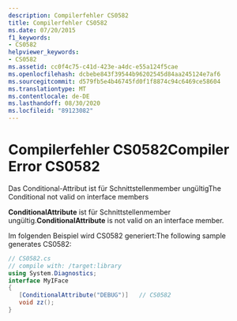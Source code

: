 ```yaml
---
description: Compilerfehler CS0582
title: Compilerfehler CS0582
ms.date: 07/20/2015
f1_keywords:
- CS0582
helpviewer_keywords:
- CS0582
ms.assetid: cc0f4c75-c41d-423e-a4dc-e55a124f5cae
ms.openlocfilehash: dcbebe843f39544b96202545d84aa245124e7af6
ms.sourcegitcommit: d579fb5e4b46745fd0f1f8874c94c6469ce58604
ms.translationtype: MT
ms.contentlocale: de-DE
ms.lasthandoff: 08/30/2020
ms.locfileid: "89123082"
---
```

# <a name="compiler-error-cs0582"></a><span data-ttu-id="27256-103">Compilerfehler CS0582</span><span class="sxs-lookup"><span data-stu-id="27256-103">Compiler Error CS0582</span></span>
<span data-ttu-id="27256-104">Das Conditional-Attribut ist für Schnittstellenmember ungültig</span><span class="sxs-lookup"><span data-stu-id="27256-104">The Conditional not valid on interface members</span></span>  
  
 <span data-ttu-id="27256-105">**ConditionalAttribute** ist für Schnittstellenmember ungültig.</span><span class="sxs-lookup"><span data-stu-id="27256-105">**ConditionalAttribute** is not valid on an interface member.</span></span>  
  
 <span data-ttu-id="27256-106">Im folgenden Beispiel wird CS0582 generiert:</span><span class="sxs-lookup"><span data-stu-id="27256-106">The following sample generates CS0582:</span></span>  
  
```csharp  
// CS0582.cs  
// compile with: /target:library  
using System.Diagnostics;  
interface MyIFace  
{  
   [ConditionalAttribute("DEBUG")]   // CS0582  
   void zz();  
}  
```
